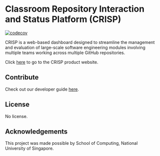 # Classroom Repository Interaction and Status Platform (CRISP)

[![codecov](https://codecov.io/gh/NUS-CRISP/CRISP/graph/badge.svg?token=4CFN12JJ3Y)](https://codecov.io/gh/NUS-CRISP/CRISP)

CRISP is a web-based dashboard designed to streamline the management and evaluation of large-scale software engineering modules involving multiple teams working across multiple GitHub repositories.

Click [here](https://crisp.comp.nus.edu.sg/) to go to the CRISP product website.

## Contribute

Check out our developer guide [here](https://github.com/NUS-CRISP/CRISP).

## License

No license.

## Acknowledgements

This project was made possible by School of Computing, National University of Singapore.
